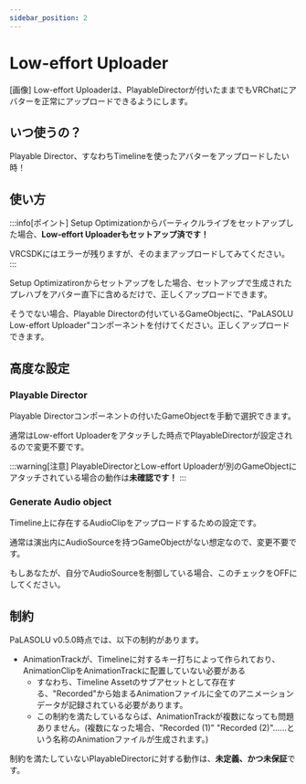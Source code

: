 ```yaml
---
sidebar_position: 2
---
```


# Low-effort Uploader

[画像]
Low-effort Uploaderは、PlayableDirectorが付いたままでもVRChatにアバターを正常にアップロードできるようにします。

## いつ使うの？
Playable Director、すなわちTimelineを使ったアバターをアップロードしたい時！

## 使い方
:::info[ポイント]
Setup Optimizationからパーティクルライブをセットアップした場合、**Low-effort Uploaderもセットアップ済です！**

VRCSDKにはエラーが残りますが、そのままアップロードしてみてください。
:::

Setup Optimizatironからセットアップをした場合、セットアップで生成されたプレハブをアバター直下に含めるだけで、正しくアップロードできます。

そうでない場合、Playable Directorの付いているGameObjectに、"PaLASOLU Low-effort Uploader"コンポーネントを付けてください。正しくアップロードできます。

## 高度な設定

### Playable Director
Playable Directorコンポーネントの付いたGameObjectを手動で選択できます。

通常はLow-effort Uploaderをアタッチした時点でPlayableDirectorが設定されるので変更不要です。

:::warning[注意]
PlayableDirectorとLow-effort Uploaderが別のGameObjectにアタッチされている場合の動作は**未確認です！**
:::

### Generate Audio object
Timeline上に存在するAudioClipをアップロードするための設定です。

通常は演出内にAudioSourceを持つGameObjectがない想定なので、変更不要です。

もしあなたが、自分でAudioSourceを制御している場合、このチェックをOFFにしてください。

## 制約
PaLASOLU v0.5.0時点では、以下の制約があります。

- AnimationTrackが、Timelineに対するキー打ちによって作られており、AnimationClipをAnimationTrackに配置していない必要がある
  - すなわち、Timeline Assetのサブアセットとして存在する、"Recorded"から始まるAnimationファイルに全てのアニメーションデータが記録されている必要があります。
  - この制約を満たしているならば、AnimationTrackが複数になっても問題ありません。(複数になった場合、"Recorded (1)" "Recorded (2)"……という名称のAnimationファイルが生成されます。)

制約を満たしていないPlayableDirectorに対する動作は、**未定義、かつ未保証**です。